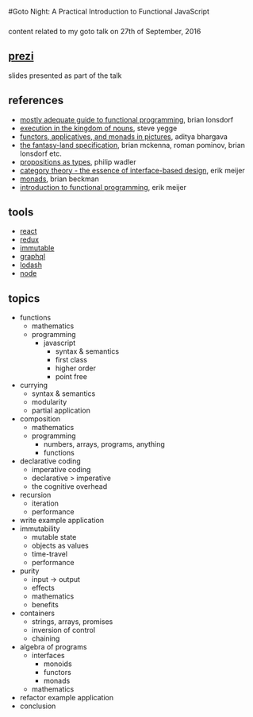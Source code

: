 #Goto Night: A Practical Introduction to Functional JavaScript
### 
content related to my goto talk on 27th of September, 2016



## [prezi](https://prezi.com/yi7x0ytfxorn/a-practical-introduction-to-functional-javascript/)
slides presented as part of the talk

## references
- [mostly adequate guide to functional programming](https://www.gitbook.com/book/drboolean/mostly-adequate-guide), brian lonsdorf
- [execution in the kingdom of nouns](http://steve-yegge.blogspot.dk/2006/03/execution-in-kingdom-of-nouns.html), steve yegge
- [functors, applicatives, and monads in pictures](http://adit.io/posts/2013-04-17-functors,_applicatives,_and_monads_in_pictures.html), aditya bhargava
- [the fantasy-land specification](https://github.com/fantasyland/fantasy-land), brian mckenna, roman pominov, brian lonsdorf etc.
- [propositions as types](https://www.youtube.com/watch?v=IOiZatlZtGU), philip wadler
- [category theory - the essence of interface-based design](https://www.youtube.com/watch?v=JMP6gI5mLHc), erik meijer
- [monads](https://www.youtube.com/watch?v=ZhuHCtR3xq8), brian beckman
- [introduction to functional programming](https://www.youtube.com/watch?v=z0N1aZ6SnBk), erik meijer

## tools
- [react](https://facebook.github.io/react/)
- [redux](http://redux.js.org/)
- [immutable](https://facebook.github.io/immutable-js/)
- [graphql](http://graphql.org/)
- [lodash](https://lodash.com/)
- [node](https://nodejs.org/en/)

## topics
- functions
  - mathematics
  - programming
    - javascript
      - syntax & semantics
      - first class
      - higher order
      - point free
- currying
  - syntax & semantics
  - modularity
  - partial application
- composition
  - mathematics
  - programming
    - numbers, arrays, programs, anything
    - functions
- declarative coding
  - imperative coding
  - declarative > imperative
  - the cognitive overhead
- recursion
  - iteration
  - performance
- write example application
- immutability
  - mutable state
  - objects as values
  - time-travel
  - performance
- purity
  - input -> output
  - effects
  - mathematics
  - benefits
- containers
  - strings, arrays, promises
  - inversion of control
  - chaining
- algebra of programs
  - interfaces
    - monoids
    - functors
    - monads
  - mathematics
- refactor example application
- conclusion
